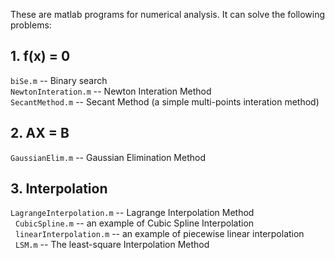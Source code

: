   These are matlab programs for numerical analysis. 
  It can solve the following problems: 

## 1. f(x) = 0 
  `biSe.m`                            -- Binary search<br>
  `NewtonInteration.m`                -- Newton Interation Method <br>
  `SecantMethod.m`                    -- Secant Method (a simple multi-points interation method) 

## 2. AX = B  
  `GaussianElim.m`                    -- Gaussian Elimination Method 

## 3. Interpolation  
  `LagrangeInterpolation.m`           -- Lagrange Interpolation Method <br> 
  `CubicSpline.m`                     -- an example of Cubic Spline Interpolation  <br> 
  `linearInterpolation.m`             -- an example of piecewise linear interpolation  <br> 
  `LSM.m`                             -- The least-square Interpolation Method <br> 

